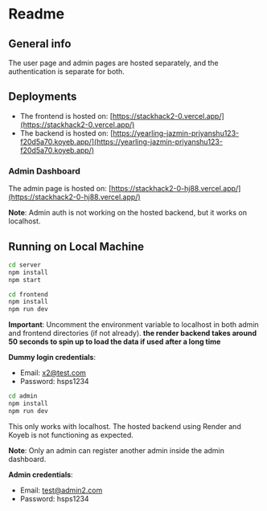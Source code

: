 # Readme

## General info

The user page and admin pages are hosted separately, and the authentication is separate for both.

## Deployments

- The frontend is hosted on: [https://stackhack2-0.vercel.app/](https://stackhack2-0.vercel.app/)
- The backend is hosted on: [https://yearling-jazmin-priyanshu123-f20d5a70.koyeb.app/](https://yearling-jazmin-priyanshu123-f20d5a70.koyeb.app/)

### Admin Dashboard

The admin page is hosted on: [https://stackhack2-0-hj88.vercel.app/](https://stackhack2-0-hj88.vercel.app/)

**Note**: Admin auth is not working on the hosted backend, but it works on localhost.

## Running on Local Machine

```bash
cd server
npm install
npm start
```

```bash
cd frontend
npm install
npm run dev
```

**Important**: Uncomment the environment variable to localhost in both admin and frontend directories (if not already).
               **the render backend takes around 50 seconds to spin up to load the data if used after a long time**

**Dummy login credentials**:

- Email: x2@test.com
- Password: hsps1234

```bash
cd admin
npm install
npm run dev
```

This only works with localhost. The hosted backend using Render and Koyeb is not functioning as expected.

**Note**: Only an admin can register another admin inside the admin dashboard.

**Admin credentials**:

- Email: test@admin2.com
- Password: hsps1234
